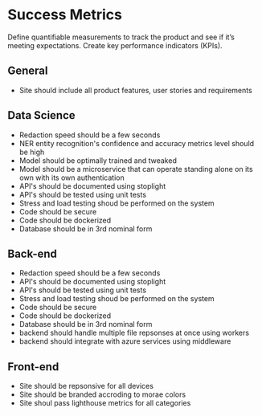 # Success Metrics

Define quantifiable measurements to track the product and see if it’s meeting expectations. Create key performance indicators (KPIs). 

## General

- Site should include all product features, user stories and requirements

## Data Science

- Redaction speed should be a few seconds
- NER entity recognition's confidence and accuracy metrics level should be high
- Model should be optimally trained and tweaked
- Model should be a microservice that can operate standing alone on its own with its own authentication
- API's should be documented using stoplight
- API's should be tested using unit tests
- Stress and load testing shoud be performed on the system
- Code should be secure
- Code should be dockerized
- Database should be in 3rd nominal form

## Back-end

- Redaction speed should be a few seconds
- API's should be documented using stoplight
- API's should be tested using unit tests
- Stress and load testing shoud be performed on the system
- Code should be secure
- Code should be dockerized
- Database should be in 3rd nominal form
- backend should handle multiple file repsonses at once using workers
- backend should integrate with azure services using middleware

## Front-end

- Site should be repsonsive for all devices
- Site should be branded accroding to morae colors
- Site shoul pass lighthouse metrics for all categories




